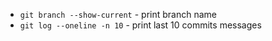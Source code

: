 - `git branch --show-current` - print branch name
- `git log --oneline -n 10` - print last 10 commits messages
